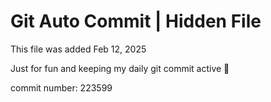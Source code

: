 # Git Auto Commit | Hidden File

This file was added Feb 12, 2025

Just for fun and keeping my daily git commit active 🤪

commit number: 223599
